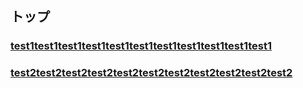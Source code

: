 ## トップ

### [test1test1test1test1test1test1test1test1test1test1test1](blog/test1.md)

### [test2test2test2test2test2test2test2test2test2test2test2](blog/test1.md)
